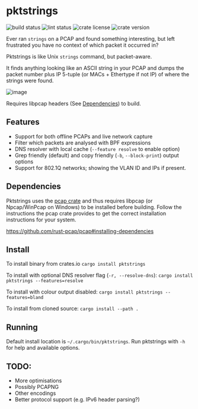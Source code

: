 # pktstrings

![build status](https://github.com/JamoBox/pktstrings/actions/workflows/ci.yml/badge.svg)
![lint status](https://github.com/JamoBox/pktstrings/actions/workflows/rust-clippy.yml/badge.svg)
![crate license](https://img.shields.io/crates/l/pktstrings)
![crate version](https://img.shields.io/crates/v/pktstrings)

Ever ran `strings` on a PCAP and found something interesting, but left frustrated you have no context of which packet it occurred in?

Pktstrings is like Unix `strings` command, but packet-aware.

It finds anything looking like an ASCII string in your PCAP and dumps the packet number plus IP 5-tuple (or MACs + Ethertype if not IP) of where the strings were found.

![image](https://user-images.githubusercontent.com/2273100/201542679-2ce4e1c9-bb0e-40f5-899e-c75c55dbe860.png)

Requires libpcap headers (See [Dependencies](#Dependencies)) to build.

## Features
 - Support for both offline PCAPs and live network capture
 - Filter which packets are analysed with BPF expressions
 - DNS resolver with local cache (`--feature resolve` to enable option)
 - Grep friendly (default) and copy friendly (`-b`, `--block-print`) output options
 - Support for 802.1Q networks; showing the VLAN ID and IPs if present.

## Dependencies
Pktstrings uses the [pcap crate](https://crates.io/crates/pcap) and thus requires libpcap (or Npcap/WinPcap on Windows) to be installed before building.
Follow the instructions the pcap crate provides to get the correct installation instructions for your system.

https://github.com/rust-pcap/pcap#installing-dependencies

## Install
To install binary from crates.io
`cargo install pktstrings`

To install with optional DNS resolver flag (`-r, --resolve-dns`):
`cargo install pktstrings --features=resolve`

To install with colour output disabled:
`cargo install pktstrings --features=bland`

To install from cloned source:
`cargo install --path .`

## Running
Default install location is `~/.cargo/bin/pktstrings`.
Run pktstrings with `-h` for help and available options.

## TODO:
- More optimisations
- Possibly PCAPNG
- Other encodings
- Better protocol support (e.g. IPv6 header parsing?)
